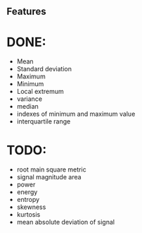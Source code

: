 ## Features

# DONE:

* Mean
* Standard deviation
* Maximum
* Minimum
* Local extremum
* variance
* median
* indexes of minimum and maximum value
* interquartile range

# TODO:

* root main square metric
* signal magnitude area
* power
* energy
* entropy
* skewness
* kurtosis
* mean absolute deviation of signal
